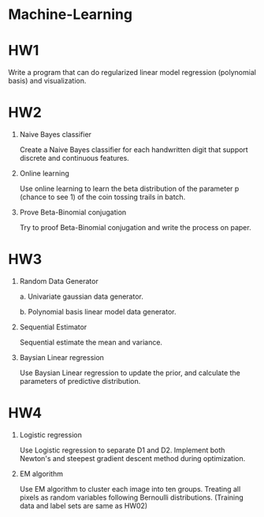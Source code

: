 ﻿# Machine-Learning
# HW1
Write a program that can do regularized linear model regression (polynomial basis) and visualization.
# HW2
1. Naive Bayes classifier

    Create a Naive Bayes classifier for each handwritten digit that support discrete and continuous features.

2. Online learning

    Use online learning to learn the beta distribution of the parameter p (chance to see 1) of the coin tossing trails in batch.

3. Prove Beta-Binomial conjugation

    Try to proof Beta-Binomial conjugation and write the process on paper.
# HW3
1. Random Data Generator

    a. Univariate gaussian data generator.
    
    b. Polynomial basis linear model data generator.

2. Sequential Estimator

    Sequential estimate the mean and variance.

3. Baysian Linear regression

    Use Baysian Linear regression to update the prior, and calculate the parameters of predictive distribution.
# HW4
1. Logistic regression

    Use Logistic regression to separate D1 and D2. Implement both Newton's and steepest gradient descent method during optimization.

2. EM algorithm

    Use EM algorithm to cluster each image into ten groups. Treating all pixels as random variables
following Bernoulli distributions. (Training data and label sets are same as HW02)
